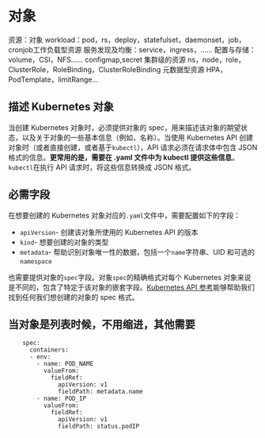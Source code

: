 # 对象

资源：对象 workload：pod，rs，deploy，statefulset，daemonset，job，cronjob工作负载型资源 服务发现及均衡：service，ingress，...... 配置与存储：volume，CSI，NFS...... configmap,secret 集群级的资源 ns，node，role，ClusterRole，RoleBinding，ClusterRoleBinding 元数据型资源 HPA，PodTemplate，limitRange...

## 描述 Kubernetes 对象

当创建 Kubernetes 对象时，必须提供对象的 spec，用来描述该对象的期望状态，以及关于对象的一些基本信息（例如，名称）。当使用 Kubernetes API 创建对象时（或者直接创建，或者基于`kubectl`），API 请求必须在请求体中包含 JSON 格式的信息。**更常用的是，需要在 .yaml 文件中为 kubectl 提供这些信息**。`kubectl`在执行 API 请求时，将这些信息转换成 JSON 格式。

## 必需字段

在想要创建的 Kubernetes 对象对应的`.yaml`文件中，需要配置如下的字段：

* `apiVersion`- 创建该对象所使用的 Kubernetes API 的版本
* `kind`- 想要创建的对象的类型
* `metadata`- 帮助识别对象唯一性的数据，包括一个`name`字符串、UID 和可选的`namespace`

也需要提供对象的`spec`字段。对象`spec`的精确格式对每个 Kubernetes 对象来说是不同的，包含了特定于该对象的嵌套字段。[Kubernetes API 参考](https://kubernetes.io/docs/api/)能够帮助我们找到任何我们想创建的对象的 spec 格式。

## **当对象是列表时候，不用缩进，其他需要**

```text
    spec:
      containers:
      - env:
        - name: POD_NAME
          valueFrom:
            fieldRef:
              apiVersion: v1
              fieldPath: metadata.name
        - name: POD_IP
          valueFrom:
            fieldRef:
              apiVersion: v1
              fieldPath: status.podIP
```

